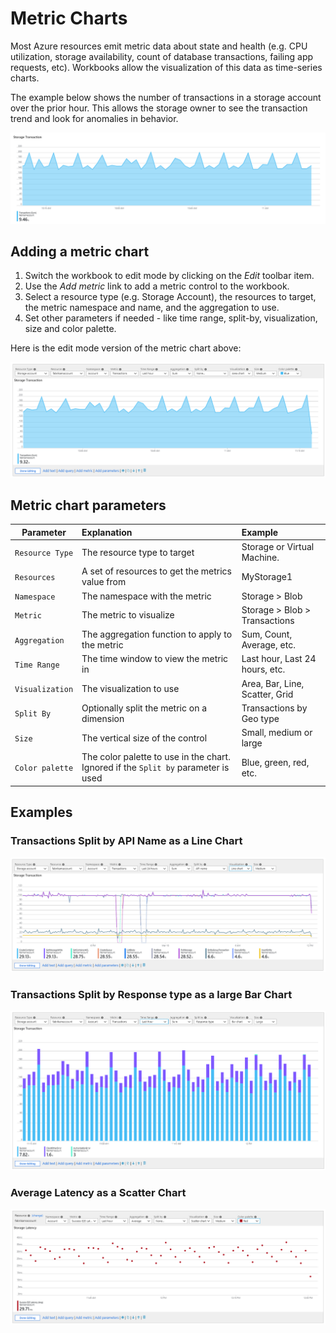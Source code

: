 # Metric Charts

Most Azure resources emit metric data about state and health (e.g. CPU utilization, storage availability, count of database transactions, failing app requests, etc). Workbooks allow the visualization of this data as time-series charts. 

The example below shows the number of transactions in a storage account over the prior hour. This allows the storage owner to see the transaction trend and look for anomalies in behavior.  

![Image showing a metric area chart for Storage transactions in a workbook](../Images/MetricChart-Storage-Area.png)

## Adding a metric chart
1. Switch the workbook to edit mode by clicking on the _Edit_ toolbar item.
2. Use the _Add metric_ link to add a metric control to the workbook. 
3. Select a resource type (e.g. Storage Account), the resources to target, the metric namespace and name, and the aggregation to use.
4. Set other parameters if needed - like time range, split-by, visualization, size and color palette. 

Here is the edit mode version of the metric chart above:

![Image showing a metric area chart for Storage transactions in edit mode](../Images/MetricChart-Storage-Area-Edit.png)

## Metric chart parameters

| Parameter | Explanation | Example |
| ------------- |:-------------|:-------------|
| `Resource Type` | The resource type to target | Storage or Virtual Machine. |
| `Resources` | A set of resources to get the metrics value from | MyStorage1 |
| `Namespace` | The namespace with the metric | Storage > Blob |
| `Metric` | The metric to visualize | Storage > Blob > Transactions |
| `Aggregation` | The aggregation function to apply to the metric | Sum, Count, Average, etc. |
| `Time Range` | The time window to view the metric in | Last hour, Last 24 hours, etc. |
| `Visualization` | The visualization to use | Area, Bar, Line, Scatter, Grid |
| `Split By` | Optionally split the metric on a dimension | Transactions by Geo type |
| `Size` | The vertical size of the control | Small, medium or large |
| `Color palette` | The color palette to use in the chart. Ignored if the `Split by` parameter is used | Blue, green, red, etc. |

## Examples
### Transactions Split by API Name as a Line Chart
![Image showing a metric line chart for Storage transactions split by API name](../Images/MetricChart-Storage-Split-Line.png)

### Transactions Split by Response type as a large Bar Chart
![Image showing a large metric bar chart for Storage transactions split by response type](../Images/MetricChart-Storage-Bar-Large.png)

### Average Latency as a Scatter Chart
![Image showing a metric scatter chart for Storage latency](../Images/MetricChart-Storage-Scatter.png)
